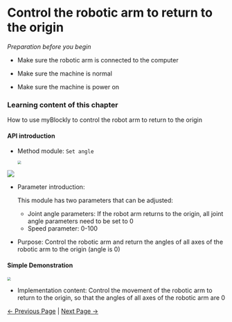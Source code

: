 # Control the robotic arm to return to the origin

<i>Preparation before you begin</i>

- Make sure the robotic arm is connected to the computer

- Make sure the machine is normal

- Make sure the machine is power on

### Learning content of this chapter

How to use myBlockly to control the robot arm to return to the origin

#### API introduction

* Method module: `Set angle`

  <img src="../../../../resources/5-BasicApplication/5.2.1/m5/img/case/go_zero_item.png" style="zoom: 50%;" />



<img src="../../../../resources/5-BasicApplication/5.2.1/m5/img/blocks/mid/8.png"  />

* Parameter introduction:

  This module has two parameters that can be adjusted:

  - Joint angle parameters: If the robot arm returns to the origin, all joint angle parameters need to be set to 0

  * Speed parameter: 0-100

* Purpose: Control the robotic arm and return the angles of all axes of the robotic arm to the origin (angle is 0)



#### Simple Demonstration

<img src="../../../../resources/5-BasicApplication/5.2.1/m5/img/case/gozero.png" style="zoom: 50%;" />



* Implementation content: Control the movement of the robotic arm to return to the origin, so that the angles of all axes of the robotic arm are 0




[← Previous Page](./4-ControlRGB.md) | [Next Page →](./6-ControlSingleJoint.md)